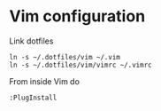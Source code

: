 # Vim configuration

Link dotfiles

    ln -s ~/.dotfiles/vim ~/.vim
    ln -s ~/.dotfiles/vim/vimrc ~/.vimrc

From inside Vim do 

    :PlugInstall

